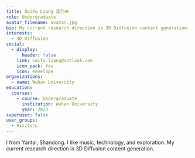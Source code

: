 ```yaml
---
title: NaiFu Liang 梁乃夫
role: Undergraduate
avatar_filename: avatar.jpg
bio: My current research direction is 3D Diffusion content generation.
interests:
  - 3D Diffusion
social:
  - display:
      header: false
    link: naifu.liang@outlook.com
    icon_pack: fas
    icon: envelope
organizations:
  - name: Wuhan University
education:
  courses:
    - course: Undergraduate
      institution: Wuhan University
      year: 2023
superuser: false
user_groups:
  - Visitors
---
```

I  from Yantai, Shandong. I like music, technology, and exploration. My current research direction is 3D Diffusion content generation.